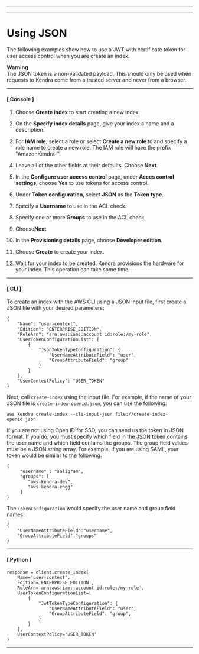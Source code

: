 --------

--------

# Using JSON<a name="create-index-access-control-tokens-json"></a>

The following examples show how to use a JWT with certificate token for user access control when you are create an index\. 

**Warning**  
The JSON token is a non\-validated payload\. This should only be used when requests to Kendra come from a trusted server and never from a browser\. 

------
#### [ Console ]

1. Choose **Create index** to start creating a new index\.

1. On the **Specify index details** page, give your index a name and a description\. 

1. For **IAM role**, select a role or select **Create a new role** to and specify a role name to create a new role\. The IAM role will have the prefix "AmazonKendra\-"\. 

1. Leave all of the other fields at their defaults\. Choose **Next**\.

1. In the **Configure user access control** page, under **Acces control settings**, choose **Yes** to use tokens for access control\. 

1. Under **Token configuration**, select **JSON** as the **Token type**\. 

1. Specify a **Username** to use in the ACL check\. 

1. Specify one or more **Groups** to use in the ACL check\. 

1. Choose**Next**\. 

1. In the **Provisioning details** page, choose **Developer edition**\.

1. Choose **Create** to create your index\.

1. Wait for your index to be created\. Kendra provisions the hardware for your index\. This operation can take some time\.

------
#### [ CLI ]

To create an index with the AWS CLI using a JSON input file, first create a JSON file with your desired parameters:

```
{
    "Name": "user-context",
    "Edition": "ENTERPRISE_EDITION",
    "RoleArn": "arn:aws:iam::account id:role:/my-role",
    "UserTokenConfigurationList": [
        {
            "JsonTokenTypeConfiguration": {
                "UserNameAttributeField": "user",
                "GroupAttributeField": "group"
            }
        }
    ],
    "UserContextPolicy": "USER_TOKEN"
}
```

Next, call `create-index` using the input file\. For example, if the name of your JSON file is `create-index-openid.json`, you can use the following: 

```
aws kendra create-index --cli-input-json file://create-index-openid.json
```

If you are not using Open ID for SSO, you can send us the token in JSON format\. If you do, you must specify which field in the JSON token contains the user name and which field contains the groups\. The group field values must be a JSON string array\. For example, if you are using SAML, your token would be similar to the following:

```
{
     "username" : "saligram", 
     "groups": [
        "aws-kendra-dev", 
        "aws-kendra-engg"
     ]
}
```

The `TokenConfiguration` would specify the user name and group field names:

```
{
    "UserNameAttributeField":"username",
    "GroupAttributeField":"groups"
}
```

------
#### [ Python ]

```
response = client.create_index(
    Name='user-context',
    Edition='ENTERPRISE_EDITION',
    RoleArn='arn:aws:iam::account id:role:/my-role',
    UserTokenConfigurationList=[
        {
            "JwtTokenTypeConfiguration": {
                "UserNameAttributeField": "user",
                "GroupAttributeField": "group",
            }
        }
    ],
    UserContextPolicy='USER_TOKEN'
)
```

------